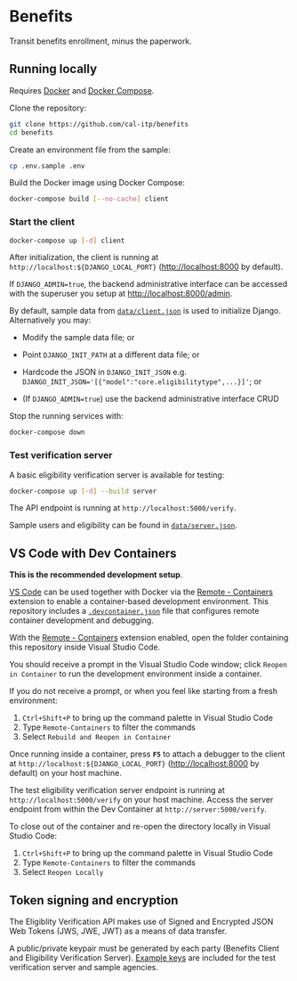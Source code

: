 # Benefits

Transit benefits enrollment, minus the paperwork.

## Running locally

Requires [Docker][docker] and [Docker Compose][docker-compose].

Clone the repository:

```bash
git clone https://github.com/cal-itp/benefits
cd benefits
```

Create an environment file from the sample:

```bash
cp .env.sample .env
```

Build the Docker image using Docker Compose:

```bash
docker-compose build [--no-cache] client
```

### Start the client

```bash
docker-compose up [-d] client
```

After initialization, the client is running at `http://localhost:${DJANGO_LOCAL_PORT}` (<http://localhost:8000> by default).

If `DJANGO_ADMIN=true`, the backend administrative interface can be accessed with the superuser you setup at
<http://localhost:8000/admin>.

By default, sample data from [`data/client.json`](./data/client.json) is used to initialize Django. Alternatively you may:

* Modify the sample data file; or
* Point `DJANGO_INIT_PATH` at a different data file; or
* Hardcode the JSON in `DJANGO_INIT_JSON` e.g.  
`DJANGO_INIT_JSON='[{"model":"core.eligibilitytype",...}]'`; or

* (If `DJANGO_ADMIN=true`) use the backend administrative interface CRUD

Stop the running services with:

```bash
docker-compose down
```

### Test verification server

A basic eligibility verification server is available for testing:

```bash
docker-compose up [-d] --build server
```

The API endpoint is running at `http://localhost:5000/verify`.

Sample users and eligibility can be found in [`data/server.json`](./data/server.json).

## VS Code with Dev Containers

**This is the recommended development setup**.

[VS Code][vscode] can be used together with Docker via the [Remote - Containers][vscode-containers] extension to enable a
container-based development environment. This repository includes a [`.devcontainer.json`][config-file] file that configures
remote container development and debugging.

With the [Remote - Containers][vscode-containers] extension enabled, open the folder containing this repository inside Visual
Studio Code.

You should receive a prompt in the Visual Studio Code window; click `Reopen in Container` to run the development environment
inside a container.

If you do not receive a prompt, or when you feel like starting from a fresh environment:

1. `Ctrl+Shift+P` to bring up the command palette in Visual Studio Code
1. Type `Remote-Containers` to filter the commands
1. Select `Rebuild and Reopen in Container`

Once running inside a container, press **`F5`** to attach a debugger to the client at `http://localhost:${DJANGO_LOCAL_PORT}`
(<http://localhost:8000> by default) on your host machine.

The test eligibility verification server endpoint is running at `http://localhost:5000/verify` on your host machine.
Access the server endpoint from within the Dev Container at `http://server:5000/verify`.

To close out of the container and re-open the directory locally in Visual Studio Code:

1. `Ctrl+Shift+P` to bring up the command palette in Visual Studio Code
1. Type `Remote-Containers` to filter the commands
1. Select `Reopen Locally`

[config-file]: ./.devcontainer.json
[docker]: https://docs.docker.com/
[docker-compose]: https://docs.docker.com/compose/
[vscode]: https://code.visualstudio.com/
[vscode-containers]: https://code.visualstudio.com/docs/remote/containers

## Token signing and encryption

The Eligiblity Verification API makes use of Signed and Encrypted JSON Web Tokens (JWS, JWE, JWT) as a means of data transfer.

A public/private keypair must be generated by each party (Benefits Client and Eligibility Verification Server). [Example keys](./keys)
are included for the test verification server and sample agencies.
